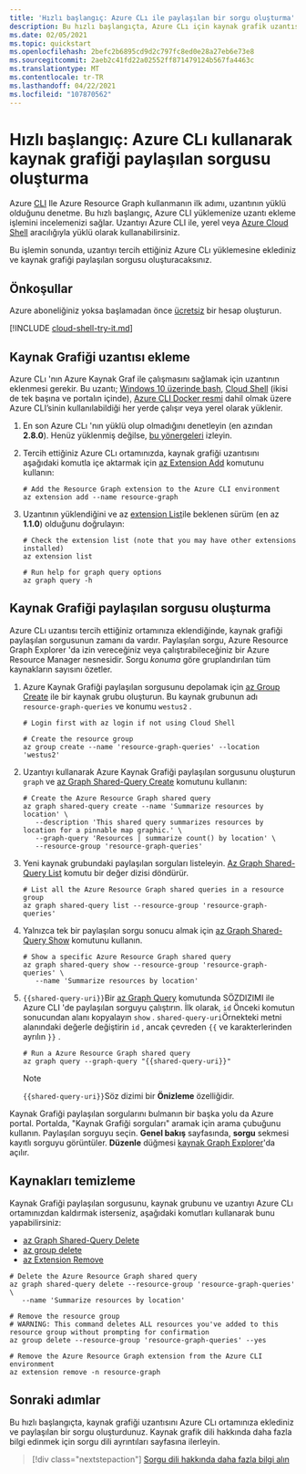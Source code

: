 ```yaml
---
title: 'Hızlı başlangıç: Azure CLı ile paylaşılan bir sorgu oluşturma'
description: Bu hızlı başlangıçta, Azure CLı için kaynak grafik uzantısını etkinleştirmek ve paylaşılan bir sorgu oluşturmak için aşağıdaki adımları izleyin.
ms.date: 02/05/2021
ms.topic: quickstart
ms.openlocfilehash: 2befc2b6895cd9d2c797fc8ed0e28a27eb6e73e8
ms.sourcegitcommit: 2aeb2c41fd22a02552ff871479124b567fa4463c
ms.translationtype: MT
ms.contentlocale: tr-TR
ms.lasthandoff: 04/22/2021
ms.locfileid: "107870562"
---
```

# <a name="quickstart-create-a-resource-graph-shared-query-using-azure-cli"></a>Hızlı başlangıç: Azure CLı kullanarak kaynak grafiği paylaşılan sorgusu oluşturma

Azure [CLI](/cli/azure/) Ile Azure Resource Graph kullanmanın ilk adımı, uzantının yüklü olduğunu denetme. Bu hızlı başlangıç, Azure CLI yüklemenize uzantı ekleme işlemini incelemenizi sağlar. Uzantıyı Azure CLI ile, yerel veya [Azure Cloud Shell](https://shell.azure.com) aracılığıyla yüklü olarak kullanabilirsiniz.

Bu işlemin sonunda, uzantıyı tercih ettiğiniz Azure CLı yüklemesine eklediniz ve kaynak grafiği paylaşılan sorgusu oluşturacaksınız.

## <a name="prerequisites"></a>Önkoşullar

Azure aboneliğiniz yoksa başlamadan önce [ücretsiz](https://azure.microsoft.com/free/) bir hesap oluşturun.

[!INCLUDE [cloud-shell-try-it.md](../../../includes/cloud-shell-try-it.md)]

## <a name="add-the-resource-graph-extension"></a>Kaynak Grafiği uzantısı ekleme

Azure CLı 'nın Azure Kaynak Graf ile çalışmasını sağlamak için uzantının eklenmesi gerekir. Bu uzantı; [Windows 10 üzerinde bash](/windows/wsl/install-win10), [Cloud Shell](https://shell.azure.com) (ikisi de tek başına ve portalın içinde), [Azure CLI Docker resmi](https://hub.docker.com/_/microsoft-azure-cli) dahil olmak üzere Azure CLI’sinin kullanılabildiği her yerde çalışır veya yerel olarak yüklenir.

1. En son Azure CLı 'nın yüklü olup olmadığını denetleyin (en azından **2.8.0**). Henüz yüklenmiş değilse, [bu yönergeleri](/cli/azure/install-azure-cli-windows) izleyin.

1. Tercih ettiğiniz Azure CLı ortamınızda, kaynak grafiği uzantısını aşağıdaki komutla içe aktarmak için [az Extension Add](/cli/azure/extension#az_extension_add) komutunu kullanın:

   ```azurecli-interactive
   # Add the Resource Graph extension to the Azure CLI environment
   az extension add --name resource-graph
   ```

1. Uzantının yüklendiğini ve az [extension List](/cli/azure/extension#az_extension_list)ile beklenen sürüm (en az **1.1.0**) olduğunu doğrulayın:

   ```azurecli-interactive
   # Check the extension list (note that you may have other extensions installed)
   az extension list

   # Run help for graph query options
   az graph query -h
   ```

## <a name="create-a-resource-graph-shared-query"></a>Kaynak Grafiği paylaşılan sorgusu oluşturma

Azure CLı uzantısı tercih ettiğiniz ortamınıza eklendiğinde, kaynak grafiği paylaşılan sorgusunun zamanı da vardır. Paylaşılan sorgu, Azure Resource Graph Explorer 'da izin vereceğiniz veya çalıştırabileceğiniz bir Azure Resource Manager nesnesidir. Sorgu _konuma_ göre gruplandırılan tüm kaynakların sayısını özetler.

1. Azure Kaynak Grafiği paylaşılan sorgusunu depolamak için [az Group Create](/cli/azure/group#az_group_create) ile bir kaynak grubu oluşturun. Bu kaynak grubunun adı `resource-graph-queries` ve konumu `westus2` .

   ```azurecli-interactive
   # Login first with az login if not using Cloud Shell

   # Create the resource group
   az group create --name 'resource-graph-queries' --location 'westus2'
   ```

1. Uzantıyı kullanarak Azure Kaynak Grafiği paylaşılan sorgusunu oluşturun `graph` ve [az Graph Shared-Query Create](/cli/azure/graph/shared-query#az_graph_shared_query_create) komutunu kullanın:

   ```azurecli-interactive
   # Create the Azure Resource Graph shared query
   az graph shared-query create --name 'Summarize resources by location' \
      --description 'This shared query summarizes resources by location for a pinnable map graphic.' \
      --graph-query 'Resources | summarize count() by location' \
      --resource-group 'resource-graph-queries'
   ```

1. Yeni kaynak grubundaki paylaşılan sorguları listeleyin. [Az Graph Shared-Query List](/cli/azure/graph/shared-query#az_graph_shared_query_list) komutu bir değer dizisi döndürür.

   ```azurecli-interactive
   # List all the Azure Resource Graph shared queries in a resource group
   az graph shared-query list --resource-group 'resource-graph-queries'
   ```

1. Yalnızca tek bir paylaşılan sorgu sonucu almak için [az Graph Shared-Query Show](/cli/azure/graph/shared-query#az_graph_shared_query_show) komutunu kullanın.

   ```azurecli-interactive
   # Show a specific Azure Resource Graph shared query
   az graph shared-query show --resource-group 'resource-graph-queries' \
      --name 'Summarize resources by location'
   ```

1. `{{shared-query-uri}}`Bir [az Graph Query](/cli/azure/graph#az_graph_query) komutunda SÖZDIZIMI ile Azure CLI 'de paylaşılan sorguyu çalıştırın.
   İlk olarak, `id` Önceki komutun sonucundan alanı kopyalayın `show` . `shared-query-uri`Örnekteki metni alanındaki değerle değiştirin `id` , ancak çevreden `{{` ve karakterlerinden ayrılın `}}` .

   ```azurecli-interactive
   # Run a Azure Resource Graph shared query
   az graph query --graph-query "{{shared-query-uri}}"
   ```

   > [!NOTE]
   > `{{shared-query-uri}}`Söz dizimi bir **Önizleme** özelliğidir.

Kaynak Grafiği paylaşılan sorgularını bulmanın bir başka yolu da Azure portal. Portalda, "Kaynak Grafiği sorguları" aramak için arama çubuğunu kullanın. Paylaşılan sorguyu seçin. **Genel bakış** sayfasında, **sorgu** sekmesi kayıtlı sorguyu görüntüler. **Düzenle** düğmesi [kaynak Graph Explorer](./first-query-portal.md)'da açılır.

## <a name="clean-up-resources"></a>Kaynakları temizleme

Kaynak Grafiği paylaşılan sorgusunu, kaynak grubunu ve uzantıyı Azure CLı ortamınızdan kaldırmak isterseniz, aşağıdaki komutları kullanarak bunu yapabilirsiniz:

- [az Graph Shared-Query Delete](/cli/azure/graph/shared-query#az_graph_shared_query_delete)
- [az group delete](/cli/azure/group#az_group_delete)
- [az Extension Remove](/cli/azure/extension#az_extension_remove)

```azurecli-interactive
# Delete the Azure Resource Graph shared query
az graph shared-query delete --resource-group 'resource-graph-queries' \
   --name 'Summarize resources by location'

# Remove the resource group
# WARNING: This command deletes ALL resources you've added to this resource group without prompting for confirmation
az group delete --resource-group 'resource-graph-queries' --yes

# Remove the Azure Resource Graph extension from the Azure CLI environment
az extension remove -n resource-graph
```

## <a name="next-steps"></a>Sonraki adımlar

Bu hızlı başlangıçta, kaynak grafiği uzantısını Azure CLı ortamınıza eklediniz ve paylaşılan bir sorgu oluşturdunuz. Kaynak grafik dili hakkında daha fazla bilgi edinmek için sorgu dili ayrıntıları sayfasına ilerleyin.

> [!div class="nextstepaction"]
> [Sorgu dili hakkında daha fazla bilgi alın](./concepts/query-language.md)